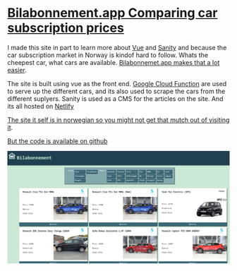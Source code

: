# [Bilabonnement.app Comparing car subscription prices](https://bilabonnemet.app)

I made this site in part to learn more about [Vue](https://vuejs.org/) and [Sanity](https://sanity.io) and because the car subscription market in Norway is kindof hard to follow. Whats the cheepest car, what cars are available. [Bilabonnemet.app makes that a lot easier](https://bilabonnement.app).

The site is built using vue as the front end. [Google Cloud Function](https://cloud.google.com/functions/) are used to serve up the different cars, and its also used to scrape the cars from the different suplyers. Sanity is used as a CMS for the articles on the site. And its all hosted on [Netlify](https://netlify.com)

[The site it self is in norwegian so you might not get that mutch out of visiting it](https://bilabonnement.app).

[But the code is available on github](https://github.com/Knapstad/bilabo)

[![Screenshot of bilabonnement.app](./bilabonnement/bilabonnement.png)](https://bilabonnement.app)